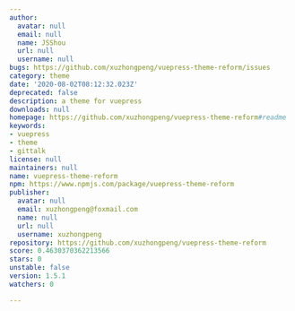 ```yaml
---
author:
  avatar: null
  email: null
  name: JSShou
  url: null
  username: null
bugs: https://github.com/xuzhongpeng/vuepress-theme-reform/issues
category: theme
date: '2020-08-02T08:12:32.023Z'
deprecated: false
description: a theme for vuepress
downloads: null
homepage: https://github.com/xuzhongpeng/vuepress-theme-reform#readme
keywords:
- vuepress
- theme
- gittalk
license: null
maintainers: null
name: vuepress-theme-reform
npm: https://www.npmjs.com/package/vuepress-theme-reform
publisher:
  avatar: null
  email: xuzhongpeng@foxmail.com
  name: null
  url: null
  username: xuzhongpeng
repository: https://github.com/xuzhongpeng/vuepress-theme-reform
score: 0.4630370362213566
stars: 0
unstable: false
version: 1.5.1
watchers: 0

---
```


